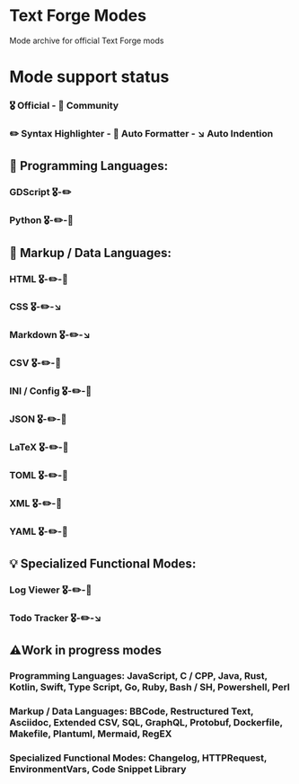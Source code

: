 # Text Forge Modes
Mode archive for official Text Forge mods

# Mode support status

### 🎖️ Official - 👥 Community
### ✏️ Syntax Highlighter - 🔄️ Auto Formatter - ↘️ Auto Indention

## 🧠 Programming Languages:
### GDScript 🎖️-✏️
### Python 🎖️-✏️-🔄️
## 📄 Markup / Data Languages:
### HTML 🎖️-✏️-🔄️
### CSS 🎖️-✏️-↘️
### Markdown 🎖️-✏️-↘️
### CSV 🎖️-✏️-🔄️
### INI / Config 🎖️-✏️-🔄️
### JSON 🎖️-✏️-🔄️
### LaTeX 🎖️-✏️-🔄️
### TOML 🎖️-✏️-🔄️
### XML 🎖️-✏️-🔄️
### YAML 🎖️-✏️-🔄️
## 💡 Specialized Functional Modes:
### Log Viewer 🎖️-✏️-🔄️
### Todo Tracker 🎖️-✏️-↘️

## ⚠️Work in progress modes
### Programming Languages: JavaScript, C / CPP, Java, Rust, Kotlin, Swift, Type Script, Go, Ruby, Bash / SH, Powershell, Perl
### Markup / Data Languages: BBCode, Restructured Text, Asciidoc, Extended CSV, SQL, GraphQL, Protobuf, Dockerfile, Makefile, Plantuml, Mermaid, RegEX
### Specialized Functional Modes: Changelog, HTTPRequest, EnvironmentVars, Code Snippet Library
